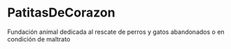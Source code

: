 # PatitasDeCorazon
Fundación animal dedicada al rescate de perros y gatos abandonados o en condición de maltrato
